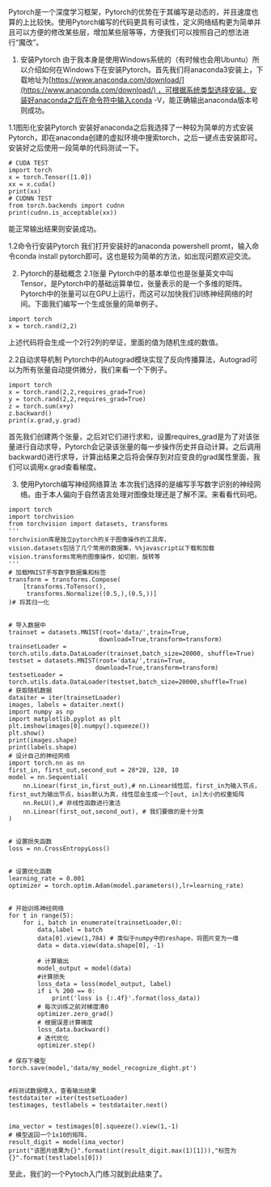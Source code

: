 Pytorch是一个深度学习框架，Pytorch的优势在于其编写是动态的，并且速度也算的上比较快。使用Pytorch编写的代码更具有可读性，定义网络结构更为简单并且可以方便的修改某些层，增加某些层等等，方便我们可以按照自己的想法进行“魔改”。
1. 安装Pytorch
   由于我本身是使用Windows系统的（有时候也会用Ubuntu）所以介绍如何在Windows下在安装Pytorch。首先我们将anaconda3安装上，下载地址为[https://www.anaconda.com/download/](https://www.anaconda.com/download/) ，可根据系统类型选择安装。安装好anaconda之后在命令符中输入conda -V，能正确输出anaconda版本号则成功。

  1.1图形化安装Pytorch
  安装好anaconda之后我选择了一种较为简单的方式安装Pytorch，即在anaconda创建的虚拟环境中搜索torch，之后一键点击安装即可。
安装好之后使用一段简单的代码测试一下。
```
# CUDA TEST
import torch
x = torch.Tensor([1.0])
xx = x.cuda()
print(xx)
# CUDNN TEST
from torch.backends import cudnn
print(cudnn.is_acceptable(xx))
```
能正常输出结果则安装成功。

  1.2命令行安装Pytorch
  我们打开安装好的anaconda powershell promt，输入命令conda install pytorch即可。这也是较为简单的方法，如出现问题欢迎交流。

2. Pytorch的基础概念
  2.1张量
  Pytorch中的基本单位也是张量英文中叫Tensor，是Pytorch中的基础运算单位，张量表示的是一个多维的矩阵。Pytorch中的张量可以在GPU上运行，而这可以加快我们训练神经网络的时间。下面我们编写一个生成张量的简单例子。
```
import torch
x = torch.rand(2,2)
```
上述代码将会生成一个2行2列的举证，里面的值为随机生成的数值。

  2.2自动求导机制
  Pytorch中的Autograd模块实现了反向传播算法，Autograd可以为所有张量自动提供微分，我们来看一个下例子。
```
import torch
x = torch.rand(2,2,requires_grad=True)
y = torch.rand(2,2,requires_grad=True)
z = torch.sum(x+y)
z.backward()
print(x.grad,y.grad)
```
首先我们创建两个张量，之后对它们进行求和，设置requires_grad是为了对该张量进行自动求导，Pytorch会记录该张量的每一步操作历史并自动计算。之后调用backward()进行求导，计算出结果之后将会保存到对应变良的grad属性里面，我们可以调用x.grad查看梯度。

  3. 使用Pytorch编写神经网络算法
  本次我们选择的是编写手写数字识别的神经网络。由于本人偏向于自然语言处理对图像处理还是了解不深。来看看代码吧。
```
import torch
import torchvision
from torchvision import datasets, transforms
'''
torchvision库是独立pytorch的关于图像操作的工具库，
vision.datasets包括了几个常用的数据集，%%javascript以下载和加载
vision.transforms常用的图像操作，如切割，旋转等
'''
# 加载MNIST手写数字数据集和标签
transform = transforms.Compose(
    [transforms.ToTensor(),
     transforms.Normalize((0.5,),(0.5,))]
)# 将其归一化


# 导入数据中
trainset = datasets.MNIST(root='data/',train=True,
                         download=True,transform=transform)
trainsetLoader = torch.utils.data.DataLoader(trainset,batch_size=20000, shuffle=True)
testset = datasets.MNIST(root='data/',train=True,
                        download=True,transform=transform)
testsetLoader = torch.utils.data.DataLoader(testset,batch_size=20000,shuffle=True)
# 获取随机数据
dataiter = iter(trainsetLoader)
images, labels = dataiter.next()
import numpy as np
import matplotlib.pyplot as plt
plt.imshow(images[0].numpy().squeeze())
plt.show()
print(images.shape)
print(labels.shape)
# 设计自己的神经网络
import torch.nn as nn
first_in, first_out,second_out = 28*28, 128, 10
model = nn.Sequential(
    nn.Linear(first_in,first_out),# nn.Linear线性层，first_in为输入节点，first_out为输出节点，bias默认为真，线性层会生成一个[out, in]大小的权重矩阵
    nn.ReLU(),# 非线性函数进行激活
    nn.Linear(first_out,second_out), # 我们要做的是十分类
)


# 设置损失函数
loss = nn.CrossEntropyLoss()


# 设置优化函数
learning_rate = 0.001
optimizer = torch.optim.Adam(model.parameters(),lr=learning_rate)


# 开始训练神经网络
for t in range(5):
    for i, batch in enumerate(trainsetLoader,0):
        data,label = batch
        data[0].view(1,784) # 类似于numpy中的reshape，将图片变为一维
        data = data.view(data.shape[0], -1)
        
        # 计算输出
        model_output = model(data)
        #计算损失
        loss_data = loss(model_output, label)
        if i % 200 == 0:
            print('loss is {:.4f}'.format(loss_data))
        # 每次训练之前对梯度清0
        optimizer.zero_grad()
        # 根据误差计算梯度
        loss_data.backward()
        # 迭代优化
        optimizer.step()
    
# 保存下模型
torch.save(model,'data/my_model_recognize_dight.pt')


#将测试数据喂入，查看输出结果
testdataiter =iter(testsetLoader)
testimages, testlabels = testdataiter.next()


ima_vector = testimages[0].squeeze().view(1,-1)
# 模型返回一个1x10的矩阵，
result_digit = model(ima_vector)
print("该图片结果为{}".format(int(result_digit.max(1)[1])),"标签为{}".format(testlabels[0]))
```
至此，我们的一个Pytoch入门练习就到此结束了。
